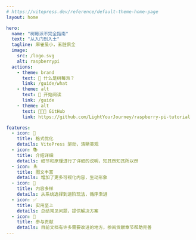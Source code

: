 ```yaml
---
# https://vitepress.dev/reference/default-theme-home-page
layout: home

hero:
  name: "树莓派不完全指南"
  text: "从入门到入土"
  tagline: 麻雀虽小，五脏俱全
  image:
    src: /logo.svg
    alt: raspberrypi
  actions:
    - theme: brand
      text: 🤔 什么是树莓派？
      link: /guide/what
    - theme: alt
      text: 🍔 开始阅读
      link: /guide
    - theme: alt
      text: 🧑🏼‍💻 GitHub
      link: https://github.com/LightYourJourney/raspberry-pi-tutorial

features:
  - icon: 📖
    title: 格式优化
    details: VitePress 驱动，清晰美观
  - icon: 📚
    title: 介绍详细
    details: 细节和原理进行了详细的说明，知其然知其所以然
  - icon: 🏝️
    title: 图文丰富
    details: 增加了更多可视化内容，生动形象
  - icon: 🌈
    title: 内容多样
    details: 从系统选择到进阶玩法，循序渐进
  - icon: ✅
    title: 实用至上
    details: 总结常见问题，提供解决方案
  - icon: 🌱
    title: 参与贡献
    details: 目前文档有许多需要改进的地方，参阅贡献章节帮助完善
---
```

